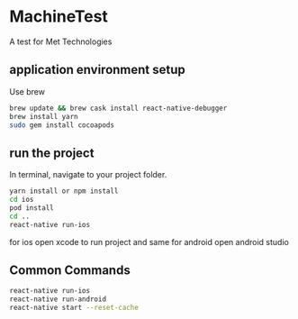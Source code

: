 # MachineTest
 A test for Met Technologies

 ## application environment setup
 Use brew
 ```bash
 brew update && brew cask install react-native-debugger
 brew install yarn
 sudo gem install cocoapods
 ```

 ## run the project
 In terminal, navigate to your project folder.
 ```bash
 yarn install or npm install
 cd ios
 pod install
 cd ..
 react-native run-ios
 ```
 for ios open xcode to run project and same for android open android studio

 ## Common Commands
 ```bash
 react-native run-ios
 react-native run-android
 react-native start --reset-cache
 ```
